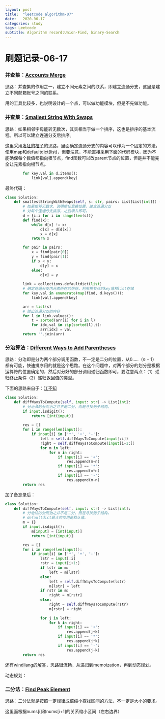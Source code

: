 ```yaml
---
layout: post
title:  "leetcode algorithm-07"
date:   2020-06-17
categories: study
tags: Leetcode
subtitle: Algorithm record:Union-Find, binary-Search
---
```



# 刷题记录-06-17

### 并查集：[Accounts Merge](https://leetcode-cn.com/problems/accounts-merge/)

思路：并查集的作用之一，建立不同元素之间的联系，即建立连通分支，这里是建立不同邮箱账号之间的联系。

用的工具比较多，也说明设计的一个点，可以做功能模块，但是不先做功能。

### 并查集：[Smallest String With Swaps](https://leetcode-cn.com/problems/smallest-string-with-swaps/)

思路：如果相邻字母能转无数次，其实相当于做一个排序，这也是排序的基本流程。所以可以建立连通分支后排序。

这里采用[发狂的桔子](https://leetcode-cn.com/u/fa-kuang-de-jie-zi/)的思路，里面确定连通分支的内容可以作为一个固定的方法，使用map和defaultdict(list)，但要注意，不能直接采用下面的代码模块，因为不能确保每个数值都指向根节点，find函数可以改parent节点的位置，但是并不能完全让元素指向根节点。

```python
        for key,val in d.items():
            link[val].append(key)
```

最终代码：

```python
class Solution:
    def smallestStringWithSwaps(self, s: str, pairs: List[List[int]]) -> str:
        # 如果能转无数次，说明能任意换位置，建立连通分支
        # 对每个连通分支排序，之后填入即可。
        d = {i:i for i in range(len(s))}
        def find(x):
            while d[x] != x:
                d[x] = d[d[x]]
                x = d[x]
            return x

        for pair in pairs:
            x = find(pair[0])
            y = find(pair[1])
            if x < y:
                d[y] = x
            else:
                d[x] = y
        
        link = collections.defaultdict(list)
        # 确定连通分支内元素所在的坐标，利用根节点的key值和list存储
        for key,val in enumerate(map(find, d.keys())):
            link[val].append(key)

        arr = list(s)
        # 给出连通分支的内容
        for l in link.values():
            t = sorted(arr[i] for i in l)
            for idx,val in zip(sorted(l),t):
                arr[idx] = val
        return ''.join(arr)  
```

### 分治算法：[Different Ways to Add Parentheses](https://leetcode-cn.com/problems/different-ways-to-add-parentheses/)

思路：分治即是分为两个部分调用函数，不一定是二分的位置，从$0.....（n-1）$都有可能，快速排序用的就是这个思路。在这个问题中，对两个部分的划分是根据运算符的位置确定的，然后对分好的部分调用递归函数即可，要注意两点：（1）递归终止条件（2）递归返回值的类型。

下面的思路来自于：[江不知](https://leetcode-cn.com/u/jalan/)

```python
class Solution:
    def diffWaysToCompute(self, input: str) -> List[int]:
        # 分治法的分而治之并不是二分，而是寻找到子结构。
        if input.isdigit():
            return [int(input)]
        
        res = []
        for i in range(len(input)):
            if input[i] in ['*', '+', '-']:
                left = self.diffWaysToCompute(input[:i])
                right = self.diffWaysToCompute(input[i+1:]) 
                for m in left:
                    for n in right:
                        if input[i] == '+':
                            res.append(m+n)
                        if input[i] == '*':
                            res.append(m*n)
                        if input[i] == '-':
                            res.append(m-n)
        return res 
```

加了备忘录后：

```python
class Solution:
    def diffWaysToCompute(self, input: str) -> List[int]:
        # 分治法的分而治之并不是二分，而是寻找到子结构。
        # defaultdict最大的作用是默认值。
        m = {}
        if input.isdigit():
            m[input] = [int(input)]
            return [int(input)]

        res = []
        for i in range(len(input)):
            if input[i] in ['*', '+', '-']:
                lstr = input[:i]
                rstr = input[i+1:]
                if lstr in m:
                    left = m[lstr]
                else:
                    left = self.diffWaysToCompute(lstr)
                    m[lstr] = left
                if rstr in m:
                    right = m[rstr]
                else:
                    right = self.diffWaysToCompute(rstr)
                    m[rstr] = right
           
                for j in left:
                    for k in right:
                        if input[i] == '+':
                            res.append(j+k)
                        if input[i] == '*':
                            res.append(j*k)
                        if input[i] == '-':
                            res.append(j-k)
        return res 
```

还有[windliang的解答](https://leetcode-cn.com/problems/different-ways-to-add-parentheses/solution/xiang-xi-tong-su-de-si-lu-fen-xi-duo-jie-fa-by-5-5/)，思路很流畅，从递归到memoization，再到动态规划。

动态规划：

### 二分法：[Find Peak Element](https://leetcode-cn.com/problems/find-peak-element/)

思路：二分法就是按照一定规律成倍缩小查找区间的方法，不一定是大小的要求。

这里面根据nums[i]和nums[i+1]的关系缩小区间（左右边界）

